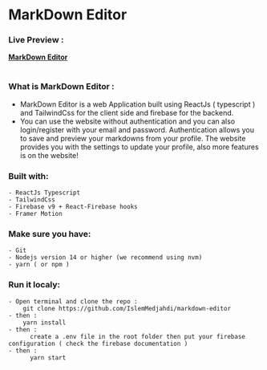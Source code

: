 ﻿# MarkDown Editor

### Live Preview :  
**[MarkDown Editor](https://markdown-editor-islemmedjahdi.vercel.app/)**
<br>
<br>
### What is MarkDown Editor : 
- MarkDown Editor is a web Application built using ReactJs ( typescript ) and TailwindCss for the client side and firebase for the backend.
- You can use the website without authentication and you can also login/register with your email and password. Authentication allows you to save and preview your markdowns from your profile. The website provides you with the settings to update your profile, also more features is on the website!

### Built with:

	- ReactJs Typescript
	- TailwindCss
	- Firebase v9 + React-Firebase hooks
	- Framer Motion
  
### Make sure you have:

	- Git
	- Nodejs version 14 or higher (we recommend using nvm)
	- yarn ( or npm )

### Run it localy:
	
	- Open terminal and clone the repo : 
		git clone https://github.com/IslemMedjahdi/markdown-editor
	- then : 
		yarn install
	- then : 
		  create a .env file in the root folder then put your firebase configuration ( check the firebase documentation )
	- then : 
		  yarn start
      
   

  	
